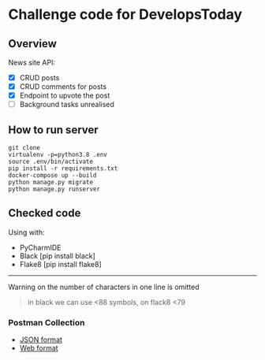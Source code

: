 # Challenge code for DevelopsToday

## Overview
 News site API:
 - [x] CRUD posts
 - [x] CRUD comments for posts
 - [x] Endpoint to upvote the post
 - [ ] Background tasks unrealised

## How to run server

```
git clone
virtualenv -p=python3.8 .env
source .env/bin/activate
pip install -r requirements.txt
docker-compose up --build
python manage.py migrate
python manage.py runserver
```


## Checked code 
 Using with:
 - PyCharmIDE 
 - Black [pip install black]
 - Flake8 [pip install flake8]
 ---
 Warning on the number of characters in one line is omitted
 > in black we can use <88 symbols, on flack8 <79

### Postman Collection
 - [JSON format](https://www.getpostman.com/collections/46ec6676250af3d0c926)
 - [Web format](https://interstellar-resonance-7867-1.postman.co/collections/10917899-9e03aa1a-3a31-44a1-869b-365f63faf870?workspace=cc6abddb-77bb-4dc1-84d4-f59961809a48)

